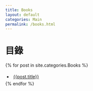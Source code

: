 ```yaml
---
title: Books
layout: default
categories: Main
permalink: /books.html
---
```


# 目錄

<html>


{% for post in site.categories.Books %}   
    <li style="padding: 5px;"><a href="{{post.url}}">{{post.title}}</a> </li>
{% endfor %}
</html>
